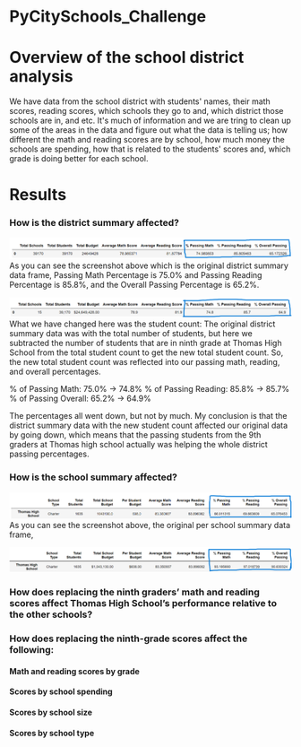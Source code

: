 # PyCitySchools_Challenge

# Overview of the school district analysis
We have data from the school district with students' names, their math scores, reading scores, which schools they go to and, which district those schools are in, and etc. 
It's much of information and we are tring to clean up some of the areas in the data and figure out what the data is telling us; 
how different the math and reading scores are by school, how much money the schools are spending, how that is related to the students' scores and, 
which grade is doing better for each school. 

# Results

### How is the district summary affected?

![district_summary_original](./Resources/district_summary_df_original.png)
As you can see the screenshot above which is the original district summary data frame, Passing Math Percentage is 75.0% and Passing Reading Percentage is 85.8%, 
and the Overall Passing Percentage is 65.2%. 

![district_summary_df_changed](./Resources/district_summary_df_changed.png)
What we have changed here was the student count: The original district summary data was with the total number of students, but here we subtracted the number of students 
that are in ninth grade at Thomas High School from the total student count to get the new total student count. 
So, the new total student count was reflected into our passing math, reading, and overall percentages. 

% of Passing Math: 75.0% -> 74.8%
% of Passing Reading: 85.8% -> 85.7%
% of Passing Overall: 65.2% -> 64.9%

The percentages all went down, but not by much. My conclusion is that the district summary data with the new student count affected our original data by going down, 
which means that the passing students from the 9th graders at Thomas high school actually was helping the whole district passing percentages. 


### How is the school summary affected?
![per_school_summary_df_original](./Resources/per_school_summary_df_original.png)
As you can see the screenshot above, the original per school summary data frame,  

![per_school_summary_df_changed](./Resources/per_school_summary_df_changed.png)


### How does replacing the ninth graders’ math and reading scores affect Thomas High School’s performance relative to the other schools?


### How does replacing the ninth-grade scores affect the following:
#### Math and reading scores by grade

#### Scores by school spending

#### Scores by school size

#### Scores by school type
